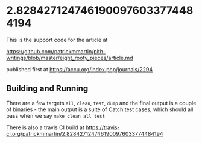 2.8284271247461900976033774484194
===

This is the support code for the article at

https://github.com/patrickmmartin/pith-writings/blob/master/eight_rooty_pieces/article.md

published first at https://accu.org/index.php/journals/2294

Building and Running
---

There are a few targets `all`, `clean`, `test`,  `dump` and the final output is a couple of binaries - the main output is a suite of Catch test cases, which should all pass when we say `make clean all test`  

There is also a travis CI build at https://travis-ci.org/patrickmmartin/2.8284271247461900976033774484194
